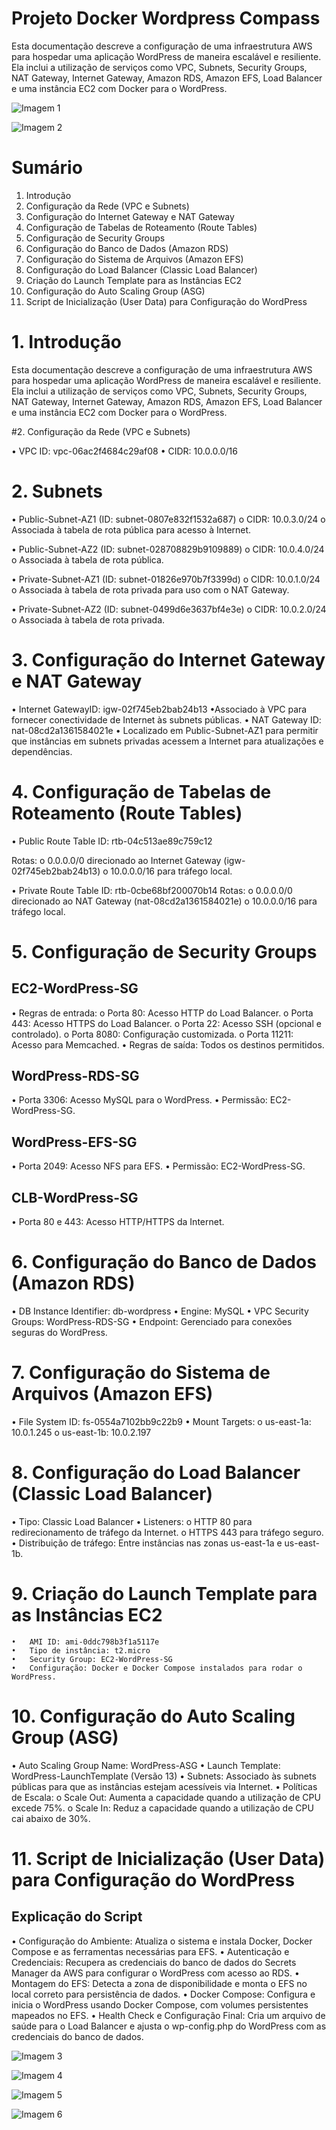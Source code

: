 
# Projeto Docker Wordpress Compass

Esta documentação descreve a configuração de uma infraestrutura AWS para hospedar uma aplicação WordPress de maneira escalável e resiliente. Ela inclui a utilização de serviços como VPC, Subnets, Security Groups, NAT Gateway, Internet Gateway, Amazon RDS, Amazon EFS, Load Balancer e uma instância EC2 com Docker para o WordPress.

![Imagem 1](imagem/Imagem1.png)

![Imagem 2](imagem/Imagem2.png)


# Sumário
1.	Introdução
2.	Configuração da Rede (VPC e Subnets)
3.	Configuração do Internet Gateway e NAT Gateway
4.	Configuração de Tabelas de Roteamento (Route Tables)
5.	Configuração de Security Groups
6.	Configuração do Banco de Dados (Amazon RDS)
7.	Configuração do Sistema de Arquivos (Amazon EFS)
8.	Configuração do Load Balancer (Classic Load Balancer)
9.	Criação do Launch Template para as Instâncias EC2
10.	Configuração do Auto Scaling Group (ASG)
11.	Script de Inicialização (User Data) para Configuração do WordPress





# 1. Introdução
Esta documentação descreve a configuração de uma infraestrutura AWS para hospedar uma aplicação WordPress de maneira escalável e resiliente. Ela inclui a utilização de serviços como VPC, Subnets, Security Groups, NAT Gateway, Internet Gateway, Amazon RDS, Amazon EFS, Load Balancer e uma instância EC2 com Docker para o WordPress.

#2. Configuração da Rede (VPC e Subnets)

•	VPC ID: vpc-06ac2f4684c29af08
•	CIDR: 10.0.0.0/16

# 2. Subnets

•	Public-Subnet-AZ1 (ID: subnet-0807e832f1532a687)
  o	CIDR: 10.0.3.0/24
  o	Associada à tabela de rota pública para acesso à Internet.

•	Public-Subnet-AZ2 (ID: subnet-028708829b9109889)
  o	CIDR: 10.0.4.0/24
  o	Associada à tabela de rota pública.

•	Private-Subnet-AZ1 (ID: subnet-01826e970b7f3399d)
  o	CIDR: 10.0.1.0/24
  o	Associada à tabela de rota privada para uso com o NAT Gateway.

•	Private-Subnet-AZ2 (ID: subnet-0499d6e3637bf4e3e)
  o	CIDR: 10.0.2.0/24
  o	Associada à tabela de rota privada.

# 3. Configuração do Internet Gateway e NAT Gateway
  • Internet GatewayID: igw-02f745eb2bab24b13
  •Associado à VPC para fornecer conectividade de Internet às subnets públicas.
  • NAT Gateway	ID: nat-08cd2a1361584021e
  •	Localizado em Public-Subnet-AZ1 para permitir que instâncias em subnets privadas acessem a Internet para atualizações e dependências.
  
# 4. Configuração de Tabelas de Roteamento (Route Tables)

  • Public Route Table	ID: rtb-04c513ae89c759c12
  
  Rotas:
  o	0.0.0.0/0 direcionado ao Internet Gateway (igw-02f745eb2bab24b13)
  o	10.0.0.0/16 para tráfego local.

 • Private Route Table ID: rtb-0cbe68bf200070b14
  Rotas:
  o	0.0.0.0/0 direcionado ao NAT Gateway (nat-08cd2a1361584021e)
  o	10.0.0.0/16 para tráfego local.
  
# 5. Configuração de Security Groups

## EC2-WordPress-SG
•	Regras de entrada:
  o	Porta 80: Acesso HTTP do Load Balancer.
  o	Porta 443: Acesso HTTPS do Load Balancer.
  o	Porta 22: Acesso SSH (opcional e controlado).
  o	Porta 8080: Configuração customizada.
  o	Porta 11211: Acesso para Memcached.
  •	Regras de saída: Todos os destinos permitidos.
  
## WordPress-RDS-SG
  •	Porta 3306: Acesso MySQL para o WordPress.
  •	Permissão: EC2-WordPress-SG.
  
## WordPress-EFS-SG
  •	Porta 2049: Acesso NFS para EFS.
  •	Permissão: EC2-WordPress-SG.
  
## CLB-WordPress-SG
  •	Porta 80 e 443: Acesso HTTP/HTTPS da Internet.
  
# 6. Configuração do Banco de Dados (Amazon RDS)
  •	DB Instance Identifier: db-wordpress
  •	Engine: MySQL
  •	VPC Security Groups: WordPress-RDS-SG
  •	Endpoint: Gerenciado para conexões seguras do WordPress.

# 7. Configuração do Sistema de Arquivos (Amazon EFS)
  •	File System ID: fs-0554a7102bb9c22b9
•	Mount Targets:
  o	us-east-1a: 10.0.1.245
  o	us-east-1b: 10.0.2.197
  
# 8. Configuração do Load Balancer (Classic Load Balancer)
  •	Tipo: Classic Load Balancer
  •	Listeners:
    o	HTTP 80 para redirecionamento de tráfego da Internet.
    o	HTTPS 443 para tráfego seguro.
    •	Distribuição de tráfego: Entre instâncias nas zonas us-east-1a e us-east-1b.
    
# 9. Criação do Launch Template para as Instâncias EC2
    •	AMI ID: ami-0ddc798b3f1a5117e
    •	Tipo de instância: t2.micro
    •	Security Group: EC2-WordPress-SG
    •	Configuração: Docker e Docker Compose instalados para rodar o WordPress.
    
# 10. Configuração do Auto Scaling Group (ASG)
  •	Auto Scaling Group Name: WordPress-ASG
  •	Launch Template: WordPress-LaunchTemplate (Versão 13)
  •	Subnets: Associado às subnets públicas para que as instâncias estejam acessíveis via Internet.
  •	Políticas de Escala:
    o	Scale Out: Aumenta a capacidade quando a utilização de CPU excede 75%.
    o	Scale In: Reduz a capacidade quando a utilização de CPU cai abaixo de 30%.
    
# 11. Script de Inicialização (User Data) para Configuração do WordPress

## Explicação do Script

•	Configuração do Ambiente: Atualiza o sistema e instala Docker, Docker Compose e as ferramentas necessárias para EFS.
•	Autenticação e Credenciais: Recupera as credenciais do banco de dados do Secrets Manager da AWS para configurar o WordPress com acesso ao RDS.
•	Montagem do EFS: Detecta a zona de disponibilidade e monta o EFS no local correto para persistência de dados.
•	Docker Compose: Configura e inicia o WordPress usando Docker Compose, com volumes persistentes mapeados no EFS.
•	Health Check e Configuração Final: Cria um arquivo de saúde para o Load Balancer e ajusta o wp-config.php do WordPress com as credenciais do banco de dados.


![Imagem 3](imagem/imagen3.png)

![Imagem 4](imagem/imagen4.png)

![Imagem 5](imagem/imagen5.png)

![Imagem 6](imagem/imagen6.png)
